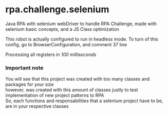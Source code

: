 # rpa.challenge.selenium
Java RPA with selenium webDriver to handle RPA Challenge, made with selenium basic concepts, and a JS Class optimization 

This robot is actually configured to run in headless mode.
To turn of this config, go to BrowserConfiguration, and comment 37 line

Processing all registers in *100 milliseconds*

### Important note
You will see that this project was created with too many classes and packages for your size
<br/>however, was created with this amount of classes justly to test implementation of new project patterns to RPA
<br/>So, each functions and responsabilities that a selenium project have to be, are in your respective classes